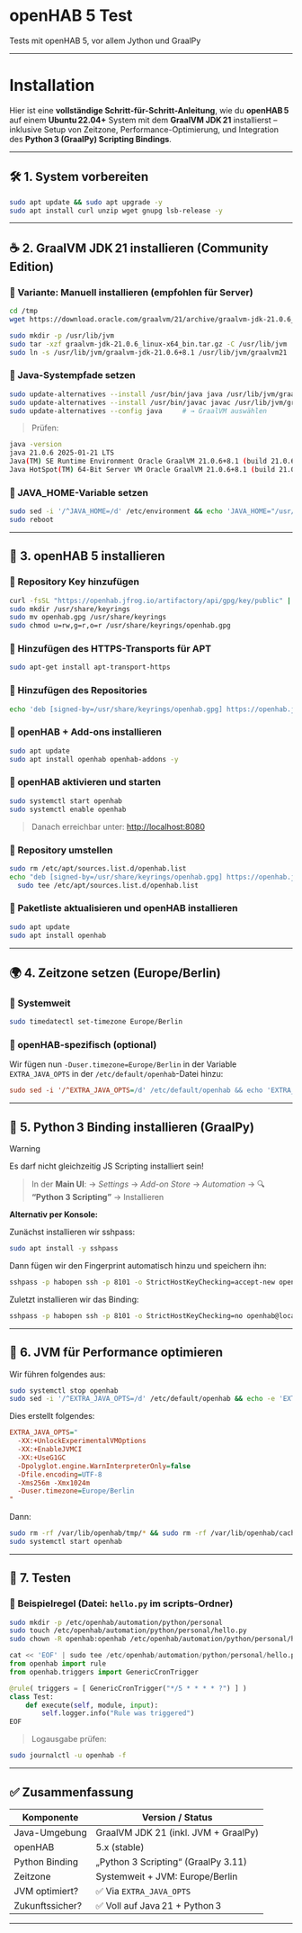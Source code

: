 # openHAB 5 Test
Tests mit openHAB 5, vor allem Jython und GraalPy

---

# Installation

Hier ist eine **vollständige Schritt-für-Schritt-Anleitung**, wie du **openHAB 5** auf einem **Ubuntu 22.04+** System mit dem **GraalVM JDK 21** installierst – inklusive Setup von Zeitzone, Performance-Optimierung, und Integration des **Python 3 (GraalPy) Scripting Bindings**.

---

## 🛠️ 1. System vorbereiten

```bash
sudo apt update && sudo apt upgrade -y
sudo apt install curl unzip wget gnupg lsb-release -y
```

---

## ☕ 2. GraalVM JDK 21 installieren (Community Edition)

### 🔹 Variante: Manuell installieren (empfohlen für Server)

```bash
cd /tmp
wget https://download.oracle.com/graalvm/21/archive/graalvm-jdk-21.0.6_linux-x64_bin.tar.gz

sudo mkdir -p /usr/lib/jvm
sudo tar -xzf graalvm-jdk-21.0.6_linux-x64_bin.tar.gz -C /usr/lib/jvm
sudo ln -s /usr/lib/jvm/graalvm-jdk-21.0.6+8.1 /usr/lib/jvm/graalvm21
```

### 🔹 Java-Systempfade setzen

```bash
sudo update-alternatives --install /usr/bin/java java /usr/lib/jvm/graalvm21/bin/java 100
sudo update-alternatives --install /usr/bin/javac javac /usr/lib/jvm/graalvm21/bin/javac 100
sudo update-alternatives --config java     # → GraalVM auswählen
```

> Prüfen:

```bash
java -version
java 21.0.6 2025-01-21 LTS
Java(TM) SE Runtime Environment Oracle GraalVM 21.0.6+8.1 (build 21.0.6+8-LTS-jvmci-23.1-b55)
Java HotSpot(TM) 64-Bit Server VM Oracle GraalVM 21.0.6+8.1 (build 21.0.6+8-LTS-jvmci-23.1-b55, mixed mode, sharing)
```

### 🔹 JAVA_HOME-Variable setzen

```bash
sudo sed -i '/^JAVA_HOME=/d' /etc/environment && echo 'JAVA_HOME="/usr/lib/jvm/graalvm21"' | sudo tee -a /etc/environment
sudo reboot
```

---

## 🧱 3. openHAB 5 installieren

### 🔹 Repository Key hinzufügen

```bash
curl -fsSL "https://openhab.jfrog.io/artifactory/api/gpg/key/public" | gpg --dearmor > openhab.gpg
sudo mkdir /usr/share/keyrings
sudo mv openhab.gpg /usr/share/keyrings
sudo chmod u=rw,g=r,o=r /usr/share/keyrings/openhab.gpg
```

### 🔹 Hinzufügen des HTTPS-Transports für APT

```bash
sudo apt-get install apt-transport-https
```

### 🔹 Hinzufügen des Repositories

```bash
echo 'deb [signed-by=/usr/share/keyrings/openhab.gpg] https://openhab.jfrog.io/artifactory/openhab-linuxpkg testing main' | sudo tee /etc/apt/sources.list.d/openhab.list
```

### 🔹 openHAB + Add-ons installieren

```bash
sudo apt update
sudo apt install openhab openhab-addons -y
```

### 🔹 openHAB aktivieren und starten

```bash
sudo systemctl start openhab
sudo systemctl enable openhab
```

> Danach erreichbar unter: [http://localhost:8080](http://localhost:8080)

### 🔹 Repository umstellen

```bash
sudo rm /etc/apt/sources.list.d/openhab.list
echo "deb [signed-by=/usr/share/keyrings/openhab.gpg] https://openhab.jfrog.io/artifactory/openhab-linuxpkg testing main" | \
  sudo tee /etc/apt/sources.list.d/openhab.list
```

### 🔹 Paketliste aktualisieren und openHAB installieren

```bash
sudo apt update
sudo apt install openhab
```

---

## 🌍 4. Zeitzone setzen (Europe/Berlin)

### 🔹 Systemweit

```bash
sudo timedatectl set-timezone Europe/Berlin
```

### 🔹 openHAB-spezifisch (optional)

Wir fügen nun `-Duser.timezone=Europe/Berlin` in der Variable `EXTRA_JAVA_OPTS` in der `/etc/default/openhab`-Datei hinzu:

```ini
sudo sed -i '/^EXTRA_JAVA_OPTS=/d' /etc/default/openhab && echo 'EXTRA_JAVA_OPTS="-Duser.timezone=Europe/Berlin"' | sudo tee -a /etc/default/openhab
```

---

## 🧠 5. Python 3 Binding installieren (GraalPy)

> [!WARNING]  
> Es darf nicht gleichzeitig JS Scripting installiert sein!

> In der **Main UI**:
> → *Settings* → *Add-on Store* → *Automation* →
> 🔍 **“Python 3 Scripting”** → Installieren

**Alternativ per Konsole:**

Zunächst installieren wir sshpass:

```bash
sudo apt install -y sshpass
```

Dann fügen wir den Fingerprint automatisch hinzu und speichern ihn:

```bash
sshpass -p habopen ssh -p 8101 -o StrictHostKeyChecking=accept-new openhab@localhost 'exit'
```

Zuletzt installieren wir das Binding:

```bash
sshpass -p habopen ssh -p 8101 -o StrictHostKeyChecking=no openhab@localhost 'feature:install openhab-automation-pythonscripting'
```

---

## 🚀 6. JVM für Performance optimieren

Wir führen folgendes aus:

```bash
sudo systemctl stop openhab
sudo sed -i '/^EXTRA_JAVA_OPTS=/d' /etc/default/openhab && echo -e 'EXTRA_JAVA_OPTS="\n  -XX:+UnlockExperimentalVMOptions\n  -XX:+EnableJVMCI\n  -XX:+UseG1GC\n  -Dpolyglot.engine.WarnInterpreterOnly=false\n  -Dfile.encoding=UTF-8\n  -Xms256m -Xmx1024m\n  -Duser.timezone=Europe/Berlin\n"' | sudo tee -a /etc/default/openhab
```

Dies erstellt folgendes:

```ini
EXTRA_JAVA_OPTS="
  -XX:+UnlockExperimentalVMOptions
  -XX:+EnableJVMCI
  -XX:+UseG1GC
  -Dpolyglot.engine.WarnInterpreterOnly=false
  -Dfile.encoding=UTF-8
  -Xms256m -Xmx1024m
  -Duser.timezone=Europe/Berlin
"
```

Dann:

```bash
sudo rm -rf /var/lib/openhab/tmp/* && sudo rm -rf /var/lib/openhab/cache/*
sudo systemctl start openhab
```

---

## 🧪 7. Testen

### 🔹 Beispielregel (Datei: `hello.py` im scripts-Ordner)

```bash
sudo mkdir -p /etc/openhab/automation/python/personal
sudo touch /etc/openhab/automation/python/personal/hello.py
sudo chown -R openhab:openhab /etc/openhab/automation/python/personal/hello.py
```

```python
cat << 'EOF' | sudo tee /etc/openhab/automation/python/personal/hello.py > /dev/null
from openhab import rule
from openhab.triggers import GenericCronTrigger

@rule( triggers = [ GenericCronTrigger("*/5 * * * * ?") ] )
class Test:
    def execute(self, module, input):
        self.logger.info("Rule was triggered")
EOF
```

> Logausgabe prüfen:

```bash
sudo journalctl -u openhab -f
```

---

## ✅ Zusammenfassung

| Komponente      | Version / Status                     |
| --------------- | ------------------------------------ |
| Java-Umgebung   | GraalVM JDK 21 (inkl. JVM + GraalPy) |
| openHAB         | 5.x (stable)                         |
| Python Binding  | „Python 3 Scripting“ (GraalPy 3.11)  |
| Zeitzone        | Systemweit + JVM: Europe/Berlin      |
| JVM optimiert?  | ✅ Via `EXTRA_JAVA_OPTS`              |
| Zukunftssicher? | ✅ Voll auf Java 21 + Python 3        |

---
